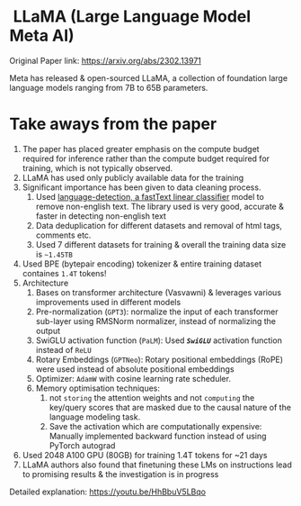 #  LLaMA (Large Language Model Meta AI)

Original Paper link: https://arxiv.org/abs/2302.13971

Meta has released & open-sourced LLaMA, a collection of foundation large language models ranging from 7B to 65B parameters.

# Take aways from the paper

1. The paper has placed greater emphasis on the compute budget required for inference rather than the compute budget required for training, which is not typically observed.
2. LLaMA has used only publicly available data for the training
3. Significant importance has been given to  data cleaning process.
   1. Used [language-detection, a fastText linear classifier](https://fasttext.cc/docs/en/language-identification.html) model to remove non-english text. The library used is very good, accurate & faster in detecting non-english text
   2. Data deduplication for different datasets and removal of html tags, comments etc.
   3. Used 7 different datasets for training & overall the training data size is `~1.45TB`
4. Used BPE (bytepair encoding) tokenizer & entire training dataset containes `1.4T` tokens!
5. Architecture
   1. Bases on transformer architecture (Vasvawni) & leverages various improvements used in different models
   2. Pre-normalization (`GPT3`): normalize the input of each transformer sub-layer using  RMSNorm normalizer, instead of normalizing the output
   3. SwiGLU activation function (`PaLM`): Used __*`SwiGLU`*__ activation function instead of `ReLU`
   4. Rotary Embeddings (`GPTNeo`): Rotary positional embeddings (RoPE) were used instead of absolute positional embeddings
   5. Optimizer: `AdamW` with cosine learning rate scheduler.
   6. Memory optimisation techniques:
       1.  not `storing` the attention weights and not `computing` the key/query scores that are masked due to the causal nature of the language modeling task.
       2.  Save the activation which are computationally expensive: Manually implemented backward function instead of using PyTorch autograd
6. Used 2048 A100 GPU (80GB) for training 1.4T tokens for ~21 days
7. LLaMA authors also found that finetuning these LMs on instructions lead to promising results & the investigation is in progress

Detailed explanation: https://youtu.be/HhBbuV5LBqo
